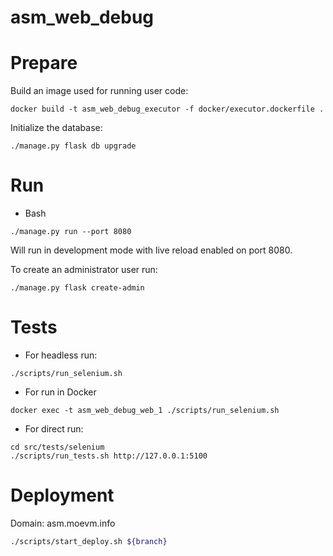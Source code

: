 # asm_web_debug

# Prepare

Build an image used for running user code:

```
docker build -t asm_web_debug_executor -f docker/executor.dockerfile .
```

Initialize the database:

```
./manage.py flask db upgrade
```

# Run
- Bash
```
./manage.py run --port 8080
```
Will run in development mode with live reload enabled on port 8080.

To create an administrator user run:
```
./manage.py flask create-admin
```

# Tests
- For headless run:
```
./scripts/run_selenium.sh
```
- For run in Docker
```
docker exec -t asm_web_debug_web_1 ./scripts/run_selenium.sh
```
- For direct run:
```
cd src/tests/selenium
./scripts/run_tests.sh http://127.0.0.1:5100
```

# Deployment
Domain: asm.moevm.info
```bash
./scripts/start_deploy.sh ${branch}
```
